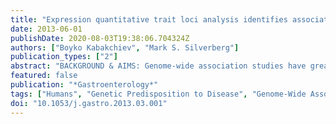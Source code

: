 ```yaml
---
title: "Expression quantitative trait loci analysis identifies associations between genotype and gene expression in human intestine"
date: 2013-06-01
publishDate: 2020-08-03T19:38:06.704324Z
authors: ["Boyko Kabakchiev", "Mark S. Silverberg"]
publication_types: ["2"]
abstract: "BACKGROUND & AIMS: Genome-wide association studies have greatly increased our understanding of intestinal disease. However, little is known about how genetic variations result in phenotypic changes. Some polymorphisms have been shown to modulate quantifiable phenotypic traits; these are called quantitative trait loci. Quantitative trait loci that affect levels of gene expression are called expression quantitative trait loci (eQTL), which can provide insight into the biological relevance of data from genome-wide association studies. We performed a comprehensive eQTL scan of intestinal tissue. METHODS: Total RNA was extracted from ileal biopsy specimens and genomic DNA was obtained from whole-blood samples from the same cohort of individuals. Cis- and trans-eQTL analyses were performed using a custom software pipeline for samples from 173 subjects. The analyses determined the expression levels of 19,047 unique autosomal genes listed in the US National Center for Biotechnology Information database and more than 580,000 variants from the Single Nucleotide Polymorphism database. RESULTS: The presence of more than 15,000 cis- and trans-eQTL was detected with statistical significance. eQTL associated with the same expression trait were in high linkage disequilibrium. Comparative analysis with previous eQTL studies showed that 30% to 40% of genes identified as eQTL in monocytes, liver tissue, lymphoblastoid cell lines, T cells, and fibroblasts are also eQTL in ileal tissue. Conversely, most of the significant eQTL have not been previously identified and could be tissue specific. These are involved in many cell functions, including division and antigen processing and presentation. Our analysis confirmed that previously published cis-eQTL are single nucleotide polymorphisms associated with inflammatory bowel disease: rs2298428/UBE2L3, rs1050152/SLC22A4, and SLC22A5. We identified many new associations between inflammatory bowel disease susceptibility loci and gene expression. CONCLUSIONS: eQTL analysis of intestinal tissue supports findings that some eQTL remain stable across cell types, whereas others are specific to the sampled location. Our findings confirm and expand the number of known genotypes associated with expression and could help elucidate mechanisms of intestinal disease."
featured: false
publication: "*Gastroenterology*"
tags: ["Humans", "Genetic Predisposition to Disease", "Genome-Wide Association Study", "Polymorphism", "Single Nucleotide", "Genotype", "Phenotype", "RNA", "Messenger", "Quantitative Trait Loci", "Polymorphism", "Genetic", "Ileum", "Cohort Studies", "Gene Expression Profiling", "Gene Expression"]
doi: "10.1053/j.gastro.2013.03.001"
---
```


